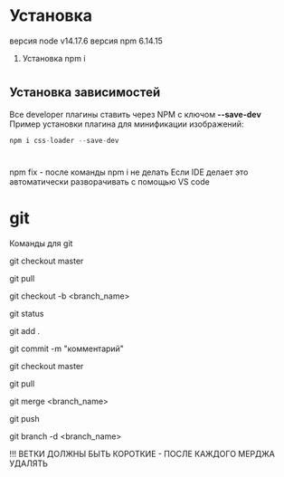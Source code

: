 # Установка

версия node v14.17.6
версия npm 6.14.15

1. Установка npm i

#
## Установка зависимостей
Все developer плагины ставить через NPM с ключом **--save-dev**   
Пример установки плагина для минификации изображений:

```javascript
npm i css-loader --save-dev
```

#
npm fix - после команды npm i не делать
Если IDE делает это автоматически разворачивать с помощью VS code

# git

Команды для git

git checkout master

git pull

git checkout -b <branch_name>

git status

git add .

git commit -m "комментарий"

git checkout master

git pull

git merge <branch_name>

git push

git branch -d <branch_name> 

!!! ВЕТКИ ДОЛЖНЫ БЫТЬ КОРОТКИЕ - ПОСЛЕ КАЖДОГО МЕРДЖА УДАЛЯТЬ